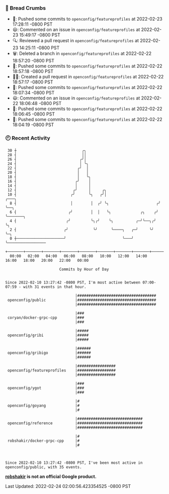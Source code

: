 ### 🍞 Bread Crumbs

 * 🚢: Pushed some commits to `openconfig/featureprofiles` at 2022-02-23 17:28:11 -0800 PST
 * 😃: Commented on an issue in `openconfig/featureprofiles` at 2022-02-23 15:49:17 -0800 PST
 * 🔍: Reviewed a pull request in  `openconfig/featureprofiles` at 2022-02-23 14:25:11 -0800 PST
 * 🗑: Deleted a branch in `openconfig/featureprofiles` at 2022-02-22 18:57:20 -0800 PST
 * 🚢: Pushed some commits to `openconfig/featureprofiles` at 2022-02-22 18:57:18 -0800 PST
 * ✍🏼: Created a pull request in `openconfig/featureprofiles` at 2022-02-22 18:57:17 -0800 PST
 * 🚢: Pushed some commits to `openconfig/featureprofiles` at 2022-02-22 18:07:34 -0800 PST
 * 😃: Commented on an issue in `openconfig/featureprofiles` at 2022-02-22 18:06:48 -0800 PST
 * 🚢: Pushed some commits to `openconfig/featureprofiles` at 2022-02-22 18:06:45 -0800 PST
 * 🚢: Pushed some commits to `openconfig/featureprofiles` at 2022-02-22 18:04:19 -0800 PST

### 🕘 Recent Activity
```
 30 ┼                             ╭╮
 28 ┤                             ││
 26 ┤                            ╭╯│
 24 ┤                            │ ╰╮
 22 ┤                           ╭╯  │
 20 ┤                           │   │
 18 ┤                           │   ╰╮
 16 ┤                          ╭╯    │
 14 ┤                          │     │
 12 ┤                         ╭╯     │     ╭╮
 10 ┤                        ╭╯      ╰╮   ╭╯│                       ╭───╮
  8 ┤                        │        │  ╭╯ ╰╮                     ╭╯   ╰──╮
  6 ┤                       ╭╯        │  │   ╰╮             ╭╮    ╭╯       ╰───────╮
  4 ┤                      ╭╯         ╰╮╭╯    ╰╮          ╭─╯╰──╮╭╯                ╰╮
  2 ┤                     ╭╯           ╰╯      ╰────╮   ╭─╯     ╰╯                  ╰─╮
  0 ┼─────────────────────╯                         ╰───╯                             ╰─────────────────
    +───────+───────+───────+───────+───────+───────+───────+───────+───────+───────+───────+───────+────
  00:00   02:00   04:00   06:00   08:00   10:00   12:00   14:00   16:00   18:00   20:00   22:00   00:00   

						Commits by Hour of Day


Since 2022-02-10 13:27:42 -0800 PST, I'm most active between 07:00-07:59 - with 31 events in that hour.

```



```
                               |###################################
 openconfig/public             |###################################
                               |###################################

                               |###
 coryan/docker-grpc-cpp        |###
                               |###

                               |#####
 openconfig/gribi              |#####
                               |#####

                               |######
 openconfig/gribigo            |######
                               |######

                               |#################
 openconfig/featureprofiles    |#################
                               |#################

                               |###
 openconfig/ygot               |###
                               |###

                               |#
 openconfig/goyang             |#
                               |#

                               |#############################
 openconfig/reference          |#############################
                               |#############################

                               |#
 robshakir/docker-grpc-cpp     |#
                               |#



Since 2022-02-10 13:27:42 -0800 PST, I've been most active in openconfig/public, with 35 events.

```
**[robshakir](mailto:robjs@google.com) is not an official Google product.**  


Last Updated: 2022-02-24 02:00:56.423354525 -0800 PST
